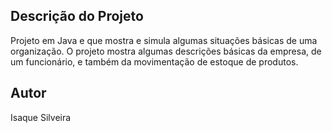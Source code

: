 ## Descrição do Projeto
Projeto em Java e que mostra e simula algumas situações básicas de uma organização. O projeto mostra algumas descrições básicas da empresa, de um funcionário, e também da movimentação de estoque de produtos.

## Autor
Isaque Silveira

